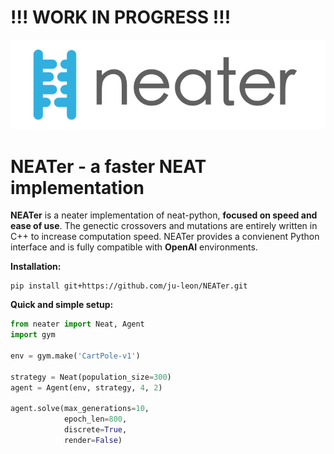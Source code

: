 # !!! WORK IN PROGRESS !!!

![neater](figures/neater.png)

# NEATer - a faster NEAT implementation

**NEATer** is a neater implementation of neat-python, **focused on speed and ease of use**. The genectic crossovers and mutations are entirely written in C++ to increase computation speed. NEATer provides a convienent Python interface and is fully compatible with **OpenAI** environments.

**Installation:**

```shell
pip install git+https://github.com/ju-leon/NEATer.git
```

**Quick and simple setup:**

```python
from neater import Neat, Agent
import gym

env = gym.make('CartPole-v1')

strategy = Neat(population_size=300)
agent = Agent(env, strategy, 4, 2)

agent.solve(max_generations=10,
            epoch_len=800,
            discrete=True,
            render=False)
```

